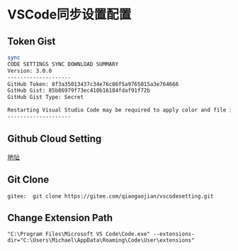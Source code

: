 # VSCode同步设置配置

## Token Gist

```sh
sync
CODE SETTINGS SYNC DOWNLOAD SUMMARY
Version: 3.0.0
--------------------
GitHub Token: 8f3a35013437c34e76c86f5a9765015a3e764666
GitHub Gist: 85b86979f73ec410b16184fdaf91f72b
GitHub Gist Type: Secret

Restarting Visual Studio Code may be required to apply color and file icon theme.
--------------------
```

## Github Cloud Setting

[地址](https://gist.github.com/qiaogaojian/85b86979f73ec410b16184fdaf91f72b)

## Git Clone

```gitee
gitee:  git clone https://gitee.com/qiaogaojian/vscodesetting.git
```

## Change Extension Path

```Target
"C:\Program Files\Microsoft VS Code\Code.exe" --extensions-dir="C:\Users\Michael\AppData\Roaming\Code\User\extensions"
```

